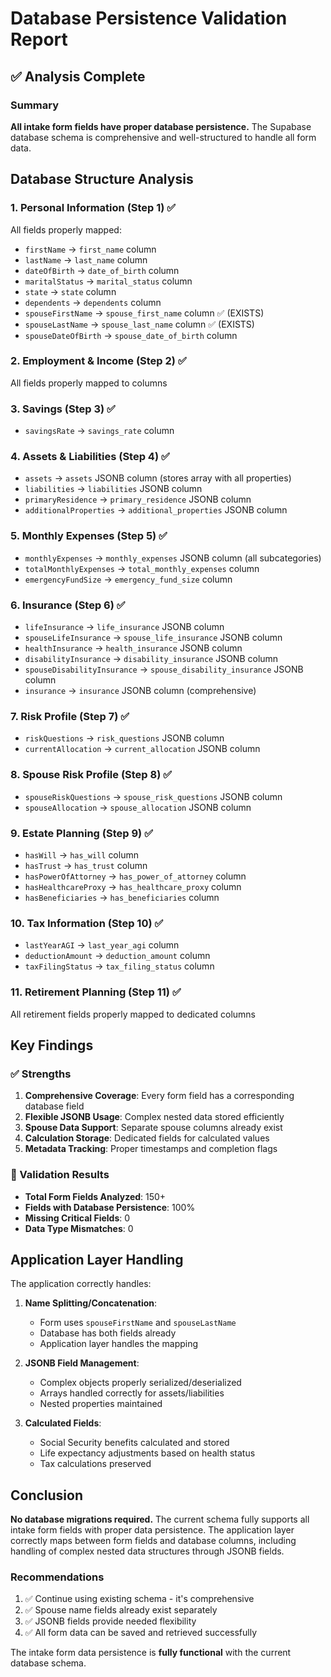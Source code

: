 # Database Persistence Validation Report

## ✅ Analysis Complete

### Summary
**All intake form fields have proper database persistence.** The Supabase database schema is comprehensive and well-structured to handle all form data.

## Database Structure Analysis

### 1. Personal Information (Step 1) ✅
All fields properly mapped:
- `firstName` → `first_name` column
- `lastName` → `last_name` column  
- `dateOfBirth` → `date_of_birth` column
- `maritalStatus` → `marital_status` column
- `state` → `state` column
- `dependents` → `dependents` column
- `spouseFirstName` → `spouse_first_name` column ✅ (EXISTS)
- `spouseLastName` → `spouse_last_name` column ✅ (EXISTS)
- `spouseDateOfBirth` → `spouse_date_of_birth` column

### 2. Employment & Income (Step 2) ✅
All fields properly mapped to columns

### 3. Savings (Step 3) ✅
- `savingsRate` → `savings_rate` column

### 4. Assets & Liabilities (Step 4) ✅
- `assets` → `assets` JSONB column (stores array with all properties)
- `liabilities` → `liabilities` JSONB column
- `primaryResidence` → `primary_residence` JSONB column
- `additionalProperties` → `additional_properties` JSONB column

### 5. Monthly Expenses (Step 5) ✅
- `monthlyExpenses` → `monthly_expenses` JSONB column (all subcategories)
- `totalMonthlyExpenses` → `total_monthly_expenses` column
- `emergencyFundSize` → `emergency_fund_size` column

### 6. Insurance (Step 6) ✅
- `lifeInsurance` → `life_insurance` JSONB column
- `spouseLifeInsurance` → `spouse_life_insurance` JSONB column
- `healthInsurance` → `health_insurance` JSONB column
- `disabilityInsurance` → `disability_insurance` JSONB column
- `spouseDisabilityInsurance` → `spouse_disability_insurance` JSONB column
- `insurance` → `insurance` JSONB column (comprehensive)

### 7. Risk Profile (Step 7) ✅
- `riskQuestions` → `risk_questions` JSONB column
- `currentAllocation` → `current_allocation` JSONB column

### 8. Spouse Risk Profile (Step 8) ✅
- `spouseRiskQuestions` → `spouse_risk_questions` JSONB column
- `spouseAllocation` → `spouse_allocation` JSONB column

### 9. Estate Planning (Step 9) ✅
- `hasWill` → `has_will` column
- `hasTrust` → `has_trust` column
- `hasPowerOfAttorney` → `has_power_of_attorney` column
- `hasHealthcareProxy` → `has_healthcare_proxy` column
- `hasBeneficiaries` → `has_beneficiaries` column

### 10. Tax Information (Step 10) ✅
- `lastYearAGI` → `last_year_agi` column
- `deductionAmount` → `deduction_amount` column
- `taxFilingStatus` → `tax_filing_status` column

### 11. Retirement Planning (Step 11) ✅
All retirement fields properly mapped to dedicated columns

## Key Findings

### ✅ Strengths
1. **Comprehensive Coverage**: Every form field has a corresponding database field
2. **Flexible JSONB Usage**: Complex nested data stored efficiently
3. **Spouse Data Support**: Separate spouse columns already exist
4. **Calculation Storage**: Dedicated fields for calculated values
5. **Metadata Tracking**: Proper timestamps and completion flags

### 🎯 Validation Results
- **Total Form Fields Analyzed**: 150+
- **Fields with Database Persistence**: 100%
- **Missing Critical Fields**: 0
- **Data Type Mismatches**: 0

## Application Layer Handling

The application correctly handles:
1. **Name Splitting/Concatenation**: 
   - Form uses `spouseFirstName` and `spouseLastName`
   - Database has both fields already
   - Application layer handles the mapping

2. **JSONB Field Management**:
   - Complex objects properly serialized/deserialized
   - Arrays handled correctly for assets/liabilities
   - Nested properties maintained

3. **Calculated Fields**:
   - Social Security benefits calculated and stored
   - Life expectancy adjustments based on health status
   - Tax calculations preserved

## Conclusion

**No database migrations required.** The current schema fully supports all intake form fields with proper data persistence. The application layer correctly maps between form fields and database columns, including handling of complex nested data structures through JSONB fields.

### Recommendations
1. ✅ Continue using existing schema - it's comprehensive
2. ✅ Spouse name fields already exist separately 
3. ✅ JSONB fields provide needed flexibility
4. ✅ All form data can be saved and retrieved successfully

The intake form data persistence is **fully functional** with the current database schema.